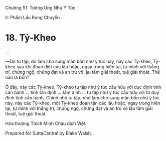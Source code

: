  

Chương 51: Tương Ưng Như Ý Túc

II: Phẩm Lầu Rung Chuyển

# 18\. Tỷ-Kheo

…

—Do tu tập, do làm cho sung mãn bốn như ý túc này, này các Tỷ-kheo, Tỷ-kheo sau khi đoạn diệt các lậu hoặc, ngay trong hiện tại, tự mình với thắng trí, chứng ngộ, chứng đạt và an trú vô lậu tâm giải thoát, tuệ giải thoát. Thế nào là bốn?

Ở đây, này các Tỷ-kheo, Tỷ-kheo tu tập như ý túc câu hữu với dục định tinh cần hành … tinh tấn định … tâm định … tu tập như ý túc câu hữu với tư duy định tinh cần hành. Chính nhờ tu tập, nhờ làm cho sung mãn bốn như ý túc này, này các Tỷ-kheo, một Tỷ-kheo đoạn tận các lậu hoặc, ngay trong hiện tại, tự mình với thắng trí, chứng ngộ, chứng đạt và an trú vô lậu tâm giải thoát, tuệ giải thoát.

Hòa thượng Thích Minh Châu dịch Việt.

Prepared for SuttaCentral by Blake Walsh.